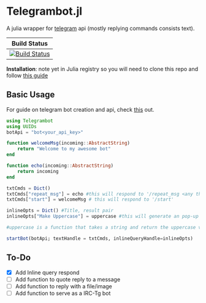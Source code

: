 # Telegrambot.jl
A julia wrapper for [telegram](https://telegram.im) api (mostly replying commands consists text).

| **Build Status**                                                                                |
|:-----------------------------------------------------------------------------------------------:|
|[![Build Status](https://travis-ci.org/Moelf/Telegrambot.jl.svg?branch=master)](https://travis-ci.org/Moelf/Telegrambot.jl)|

**Installation**: note yet in Julia registry so you will need to clone this repo and follow [this guide](https://docs.julialang.org/en/v1.0.0/stdlib/Pkg/#Using-someone-else's-project-1)


## Basic Usage
For guide on telegram bot creation and api, check [this](https://core.telegram.org/bots#3-how-do-i-create-a-bot) out.

```julia
using Telegrambot
using UUIDs
botApi = "bot<your_api_key>"

function welcomeMsg(incoming::AbstractString)
    return "Welcome to my awesome bot"
end

function echo(incoming::AbstractString)
    return incoming
end

txtCmds = Dict()
txtCmds["repeat_msg"] = echo #this will respond to '/repeat_msg <any thing>'
txtCmds["start"] = welcomeMsg # this will respond to '/start'

inlineOpts = Dict() #Title, result pair
inlineOpts["Make Uppercase"] = uppercase #this will generate an pop-up named Make Uppercase and upon tapping return uppercase(<user_input>)

#uppercase is a function that takes a string and return the uppercase version of that string

startBot(botApi; textHandle = txtCmds, inlineQueryHandle=inlineOpts)
```
## To-Do
- [x] Add Inline query respond 
- [ ] Add function to quote reply to a message
- [ ] Add function to reply with a file/image
- [ ] Add function to serve as a IRC-Tg bot
